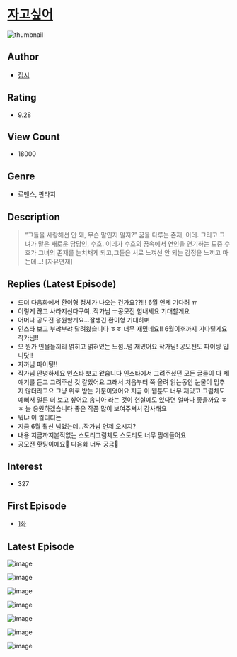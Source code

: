 # [자고싶어](https://comic.naver.com/bestChallenge/list?titleId=792404)
![thumbnail](https://image-comic.pstatic.net/user_contents_data/challenge_comic/2022/03/18/341175/thumbnail_202x164b7418691_c9a7_44d3_b10c_d0c57fdb5fe0_00000192.JPEG)

## Author
- [접시](https://comic.naver.com/artistTitle?id=341175)

## Rating
- 9.28

## View Count
- 18000

## Genre
- 로맨스, 판타지

## Description
> “그들을 사랑해선 안 돼, 무슨 말인지 알지?” 꿈을 다루는 존재, 이데. 그리고 그녀가 맡은 새로운 담당인, 수호. 이데가 수호의 꿈속에서 연인을 연기하는 도중 수호가 그녀의 존재를 눈치채게 되고,그들은 서로 느껴선 안 되는 감정을 느끼고 마는데...! [자유연재]

## Replies (Latest Episode)
- 드뎌 다음화에서 환이형 정체가 나오는 건가요??!!! 6월 언제 기다려 ㅠ
- 이렇게 끊고 사라지신다구여..작가님 ㅜ공모전 힘내세요 기대할게요
- 어머나 공모전 응원할게요...잘생긴 환이형 기대하며
- 인스타 보고 부랴부랴 달려왔습니다 ㅎㅎ 너무 재밌네요!! 6월이후까지 기다릴게요 작가님!!
- 오 뭔가 인물들끼리 얽히고 얽혀있는 느낌..넘 재밌어요 작가님! 공모전도 파이팅 입니닷!!
- 자까님 파이팅!!
- 작가님 안녕하세요 인스타 보고 왔습니다 인스타에서 그려주셨던 모든 글들이 다 제 얘기를 듣고 그려주신 것 같았어요 그래서 처음부터 쭉 올려 읽는동안 눈물이 멈추지 않더라고요 그냥 위로 받는 기분이었어요 지금 이 웹툰도 너무 재밌고 그림체도 예뻐서 얼른 더 보고 싶어요 솜니아 라는 것이 현실에도 있다면 얼마나 좋을까요 ㅎㅎ 늘 응원하겠습니다 좋은 작품 많이 보여주셔서 감사해요
- 뭐냐 이 퀄리티는
- 지금 6월 훨신 넘었는데...작가님 언제 오시지?
- 내용 지금까지본적없는 스토리그림체도 스토리도 너무 맘에들어요
- 공모전 홧팅이에요💙 다음화 너무 궁금🙊

## Interest
- 327

## First Episode
- [1화](https://comic.naver.com/bestChallenge/detail?titleId=792404&no=1)

## Latest Episode
![image](https://image-comic.pstatic.net/user_contents_data/challenge_comic/2022/04/11/341175/upload_3689399409456603956.jpeg)

![image](https://image-comic.pstatic.net/user_contents_data/challenge_comic/2022/04/11/341175/upload_3689626978318757985.jpeg)

![image](https://image-comic.pstatic.net/user_contents_data/challenge_comic/2022/04/11/341175/upload_3978422718245712439.jpeg)

![image](https://image-comic.pstatic.net/user_contents_data/challenge_comic/2022/04/11/341175/upload_7090181177589642808.jpeg)

![image](https://image-comic.pstatic.net/user_contents_data/challenge_comic/2022/04/11/341175/upload_3703193878044096100.jpeg)

![image](https://image-comic.pstatic.net/user_contents_data/challenge_comic/2022/04/11/341175/upload_3558179268051887673.jpeg)

![image](https://image-comic.pstatic.net/user_contents_data/challenge_comic/2022/04/11/341175/upload_4049408292688586293.jpeg)
